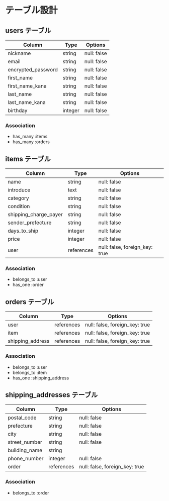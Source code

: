 # テーブル設計  

## users テーブル  

|Column|Type|Options|
|---|---|---|
|nickname|string|null: false|
|email|string|null: false|
|encrypted_password|string|null: false|
|first_name|string|null: false|
|first_name_kana|string|null: false|
|last_name|string|null: false|
|last_name_kana|string|null: false|
|birthday|integer|null: false|

### Association

- has_many :items
- has_many :orders

## items テーブル  

|Column|Type|Options|
|---|---|---|
|name|string|null: false|
|introduce|text|null: false|
|category|string|null: false|
|condition|string|null: false|
|shipping_charge_payer|string|null: false|
|sender_prefecture|string|null: false|
|days_to_ship|integer|null: false|
|price|integer|null: false|
|user|references|null: false, foreign_key: true|

### Association

- belongs_to :user
- has_one :order

## orders テーブル

|Column|Type|Options|
|---|---|---|
|user|references|null: false, foreign_key: true|
|item|references|null: false, foreign_key: true|
|shipping_address|references|null: false, foreign_key: true|

### Association

- belongs_to :user
- belongs_to :item
- has_one :shipping_address

## shipping_addresses テーブル

|Column|Type|Options|
|---|---|---|
|postal_code|string|null: false|
|prefecture|string|null: false|
|city|string|null: false|
|street_number|string|null: false|
|building_name|string||
|phone_number|integer|null: false|
|order|references|null: false, foreign_key: true|

### Association

- belongs_to :order